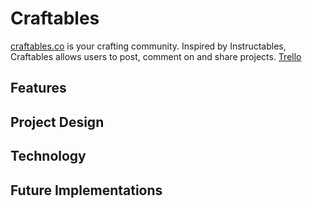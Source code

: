 # Craftables
[craftables.co][craft] is your crafting community. Inspired by Instructables, Craftables allows users to post, comment on and share projects.
[Trello][craftTrello]  

## Features

## Project Design

## Technology

## Future Implementations


[craft]: http://craftables.co
[craftTrello]: https://trello.com/b/SvNEFgA1/craftables
